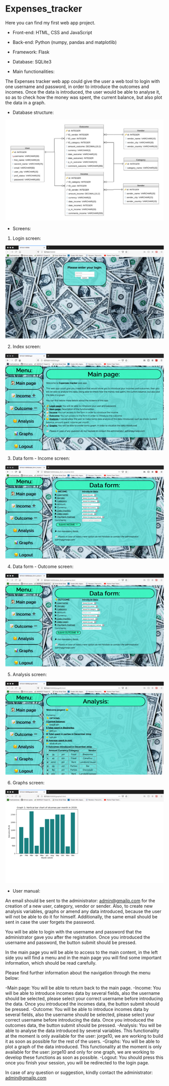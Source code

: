 # Expenses_tracker

Here you can find my first web app project.

- Front-end: HTML, CSS and JavaScript

- Back-end: Python (numpy, pandas and matplotlib)

- Framework: Flask

- Database: SQLite3

- Main functionalities:

The Expenses tracker web app could give the user a web tool to login with one username and
password, in order to introduce the outcomes and incomes. Once the data is introduced, the
user would be able to analyse it, so as to check how the money was spent, the current balance,
but also plot the data in a graph.

- Database structure: 

![alt text](https://github.com/lajobu/Expenses_tracker/blob/master/Screens/Database.png)

- Screens:

1) Login screen:

![alt text](https://github.com/lajobu/Expenses_tracker/blob/master/Screens/Login.png)

2) Index screen:

![alt text](https://github.com/lajobu/Expenses_tracker/blob/master/Screens/Index.png)

3) Data form - Income screen:

![alt text](https://github.com/lajobu/Expenses_tracker/blob/master/Screens/Income.png)

4) Data form - Outcome screen:

![alt text](https://github.com/lajobu/Expenses_tracker/blob/master/Screens/Outcome.png)

5) Analysis screen:

![alt text](https://github.com/lajobu/Expenses_tracker/blob/master/Screens/Analysis.png)

6) Graphs screen:

![alt text](https://github.com/lajobu/Expenses_tracker/blob/master/Screens/Graphs.png)

- User manual:

An email should be sent to the administrator: admin@gmailp.com for the creation of a new
user, category, vendor or sender. Also, to create new analysis variables, graphs or amend any
data introduced, because the user will not be able to do it for himself. Additionally, the same
email should be sent in case the user forgets the password.

You will be able to login with the username and password that the administrator gave you
after the registration. Once you introduced the username and password, the button submit
should be pressed.

In the main page you will be able to access to the main content, in the left side you will find a
menu and in the main page you will find some important information, which should be read
carefully.

Please find further information about the navigation through the menu below:

-Main page: You will be able to return back to the main page.
-Income: You will be able to introduce incomes data by several fields, also the
username should be selected, please select your correct username before introducing
the data. Once you introduced the incomes data, the button submit should be pressed.
-Outcome: You will be able to introduce incomes data by several fields, also the
username should be selected, please select your correct username before introducing
the data. Once you introduced the outcomes data, the button submit should be pressed.
-Analysis: You will be able to analyse the data introduced by several variables. This
functionality at the moment is only available for the user: jorge10, we are working to
build it as soon as possible for the rest of the users.
-Graphs: You will be able to plot a graph of the data introduced. This functionality at
the moment is only available for the user: jorge10 and only for one graph, we are
working to develop these functions as soon as possible.
-Logout: You should press this once you finish your session, you will be redirected to
the login page.

In case of any question or suggestion, kindly contact the administrator: admin@gmailp.com

